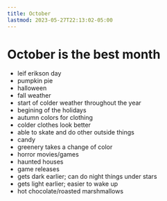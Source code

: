 ```yaml
---
title: October
lastmod: 2023-05-27T22:13:02-05:00
---
```

# October is the best month
* leif erikson day
* pumpkin pie
* halloween
* fall weather
* start of colder weather throughout the year
* begining of the holidays
* autumn colors for clothing
* colder clothes look better
* able to skate and do other outside things
* candy
* greenery takes a change of color
* horror movies/games
* haunted houses
* game releases
* gets dark earlier; can do night things under stars
* gets light earlier; easier to wake up
* hot chocolate/roasted marshmallows
